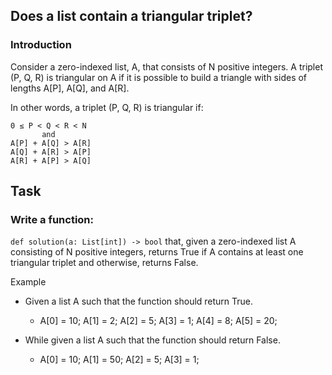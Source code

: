 ## Does a list contain a triangular triplet?
### Introduction
Consider a zero-indexed list, A, that consists of N positive integers. A triplet (P, Q, R) is triangular on A if it is possible to build a triangle with sides of lengths A[P], A[Q], and A[R].

In other words, a triplet (P, Q, R) is triangular if:
```
0 ≤ P < Q < R < N
       and
A[P] + A[Q] > A[R]
A[Q] + A[R] > A[P]
A[R] + A[P] > A[Q]
```
## Task
### Write a function:

`def solution(a: List[int]) -> bool` that, given a zero-indexed list A consisting of N positive integers, returns True if A contains at least one triangular triplet and otherwise, returns False.

Example
- Given a list A such that the function should return True.
    - A[0] = 10; A[1] = 2; A[2] = 5; A[3] = 1; A[4] = 8; A[5] = 20;
    

-   While given a list A such that the function should return False.
    - A[0] = 10; A[1] = 50; A[2] = 5; A[3] = 1;

